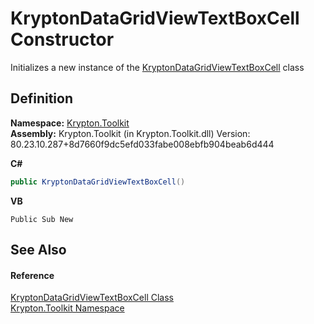 # KryptonDataGridViewTextBoxCell Constructor


Initializes a new instance of the <a href="91f95759-e675-412d-1d3b-be12a0f61849.md">KryptonDataGridViewTextBoxCell</a> class



## Definition
**Namespace:** <a href="79d2eac2-21f4-54ff-7552-b20c33c30600.md">Krypton.Toolkit</a>  
**Assembly:** Krypton.Toolkit (in Krypton.Toolkit.dll) Version: 80.23.10.287+8d7660f9dc5efd033fabe008ebfb904beab6d444

**C#**
``` C#
public KryptonDataGridViewTextBoxCell()
```
**VB**
``` VB
Public Sub New
```



## See Also


#### Reference
<a href="91f95759-e675-412d-1d3b-be12a0f61849.md">KryptonDataGridViewTextBoxCell Class</a>  
<a href="79d2eac2-21f4-54ff-7552-b20c33c30600.md">Krypton.Toolkit Namespace</a>  
